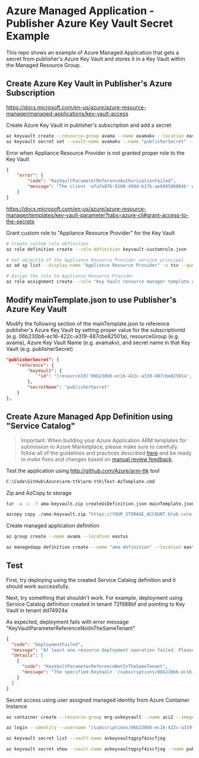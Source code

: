 # Azure Managed Application - Publisher Azure Key Vault Secret Example

This repo shows an example of Azure Managed Application that gets a secret from publisher's Azure Key Vault and stores it in a Key Vault within the Managed Resource Group.

## Create Azure Key Vault in Publisher's Azure Subscription

<https://docs.microsoft.com/en-us/azure/azure-resource-manager/managed-applications/key-vault-access>

Create Azure Key Vault in publisher's subscription and add a secret

```bash
az keyvault create --resource-group avama --name avamakv --location eastus --enabled-for-template-deployment true
az keyvault secret set --vault-name avamakv --name "publisherSecret" --value "***this is publisherSecret value***"
```

Error when Appliance Resource Provider is not granted proper role to the Key Vault

```json
{
    "error": {
        "code": "KeyVaultParameterReferenceAuthorizationFailed",
        "message": "The client 'efa7e07b-0100-499d-b1fb-ae609506004b' with object id 'efa7e07b-0100-499d-b1fb-ae609506004b' does not have permission to perform action 'MICROSOFT.KEYVAULT/VAULTS/DEPLOY/ACTION' on the specified KeyVault resource '/subscriptions/06b230b6-ec16-422c-a319-487cbe82501a/resourceGroups/avama/providers/Microsoft.KeyVault/vaults/avamakv'. Please see https://aka.ms/arm-keyvault for usage details."
    }
}
```

<https://docs.microsoft.com/en-us/azure/azure-resource-manager/templates/key-vault-parameter?tabs=azure-cli#grant-access-to-the-secrets>

Grant custom role to "Appliance Resource Provider" for the Key Vault

```bash
# Create custom role definition
az role definition create --role-definition keyvault-customrole.json

# Get objectId of the Appliance Resource Provider service principal
az ad sp list --display-name "Appliance Resource Provider" -o tsv --query "[].objectId"

# Assign the role to Appliance Resource Provider
az role assignment create --role "Key Vault resource manager template deployment operator" --scope "/subscriptions/06b230b6-ec16-422c-a319-487cbe82501a/resourceGroups/avama/providers/Microsoft.KeyVault/vaults/avamakv" --assignee-object-id "efa7e07b-0100-499d-b1fb-ae609506004b" --assignee-principal-type ServicePrincipal
```

## Modify mainTemplate.json to use Publisher's Azure Key Vault

Modify the following section of the mainTemplate.json to reference publisher's Azure Key Vault by setting proper value for the subscriptionId (e.g. 06b230b6-ec16-422c-a319-487cbe82501a), resourceGroup (e.g. avama), Azure Key Vault Name (e.g. avamakv), and secret name in that Key Vault (e.g. publisherSecret)

```json
"publisherSecret": {
    "reference": {
        "keyVault": {
            "id": "[resourceId('06b230b6-ec16-422c-a319-487cbe82501a','avama','Microsoft.KeyVault/vaults','avamakv')]"
        },
        "secretName": "publisherSecret"
    }
},
```

## Create Azure Managed App Definition using "Service Catalog"

> Important: When building your Azure Application ARM templates for submission to Azure Marketplace, please make sure to carefully follow all of the guidelines and practices described [here](https://github.com/Azure/azure-quickstart-templates/blob/master/1-CONTRIBUTION-GUIDE/best-practices.md) and be ready to make fixes and changes based on [manual review feedback](https://docs.microsoft.com/en-us/azure/marketplace/partner-center-portal/azure-apps-review-feedback).

Test the application using <http://github.com/Azure/arm-ttk> tool

```cmd
C:\Code\GitHub\Azure\arm-ttk\arm-ttk\Test-AzTemplate.cmd
```

Zip and AzCopy to storage

```bash
tar -a -c -f ama-keyvault.zip createUiDefinition.json mainTemplate.json viewDefinition.json

azcopy copy ./ama-keyvault.zip "https://YOUR_STORAGE_ACCOUNT.blob.core.windows.net/YOUR_STORAGE_CONTAINER/ama-keyvault.zip?SHARED_ACCESS_SIGNATURE_WITH_WRITE_PERMISSION"
```

Create managed application definition

```bash
az group create --name avama --location eastus

az managedapp definition create --name "ama-definition" --location eastus --resource-group avama --lock-level ReadOnly --display-name "Hello World App Definition" --description "Azure Managed App Hello World Example" --authorizations "YOUR_AAD_GROUP_PRINCIPAL_ID:b24988ac-6180-42a0-ab88-20f7382dd24c" --package-file-uri "https://YOUR_STORAGE_ACCOUNT.blob.core.windows.net/ama-aks/ama-aks.zip"
```

## Test

First, try deploying using the created Service Catalog definition and it should work successfully.

Next, try something that shouldn't work. For example, deployment using Service Catalog definition created in tenant 72f988bf and pointing to Key Vault in tenant dd74924a

As expected, deployment fails with error message "KeyVaultParameterReferenceNotInTheSameTenant"

```json
{
  "code": "DeploymentFailed",
  "message": "At least one resource deployment operation failed. Please list deployment operations for details. Please see https://aka.ms/DeployOperations for usage details.",
  "details": [
    {
      "code": "KeyVaultParameterReferenceNotInTheSameTenant",
      "message": "The specified KeyVault '/subscriptions/06b230b6-ec16-422c-a319-487cbe82501a/resourceGroups/avama/providers/Microsoft.KeyVault/vaults/avamakv' is not in current tenant '72f988bf' for subscription '06b230b6-ec16-422c-a319-487cbe82501a'. Please see https://aka.ms/arm-keyvault for usage details."
    }
  ]
}
```

Secret access using user assigned managed identity from Azure Container Instance

```bash
az container create --resource-group mrg-avkeyvault --name aci2 --image "mcr.microsoft.com/azure-cli" --assign-identity "/subscriptions/06b230b6-ec16-422c-a319-487cbe82501a/resourcegroups/mrg-avkeyvault/providers/Microsoft.ManagedIdentity/userAssignedIdentities/avkeyvault-identity" --command-line "/bin/bash -c 'sleep 100000'"

az login --identity --username "/subscriptions/06b230b6-ec16-422c-a319-487cbe82501a/resourcegroups/mrg-avkeyvault/providers/Microsoft.ManagedIdentity/userAssignedIdentities/avkeyvault-identity" --allow-no-subscriptions

az keyvault secret list --vault-name avkeyvaultqgsyf4zscfjog

az keyvault secret show --vault-name avkeyvaultqgsyf4zscfjog --name publisherSecret
```

